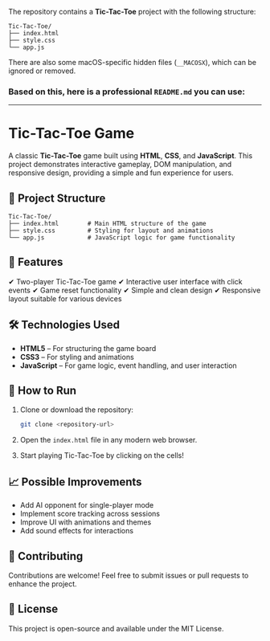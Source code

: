 The repository contains a **Tic-Tac-Toe** project with the following structure:

```
Tic-Tac-Toe/
├── index.html
├── style.css
└── app.js
```

There are also some macOS-specific hidden files (`__MACOSX`), which can be ignored or removed.

### Based on this, here is a professional `README.md` you can use:

---

# Tic-Tac-Toe Game

A classic **Tic-Tac-Toe** game built using **HTML**, **CSS**, and **JavaScript**. This project demonstrates interactive gameplay, DOM manipulation, and responsive design, providing a simple and fun experience for users.

## 📂 Project Structure

```
Tic-Tac-Toe/
├── index.html        # Main HTML structure of the game
├── style.css         # Styling for layout and animations
└── app.js            # JavaScript logic for game functionality
```

## 🚀 Features

✔ Two-player Tic-Tac-Toe game
✔ Interactive user interface with click events
✔ Game reset functionality
✔ Simple and clean design
✔ Responsive layout suitable for various devices

## 🛠 Technologies Used

* **HTML5** – For structuring the game board
* **CSS3** – For styling and animations
* **JavaScript** – For game logic, event handling, and user interaction

## 📖 How to Run

1. Clone or download the repository:

   ```bash
   git clone <repository-url>
   ```

2. Open the `index.html` file in any modern web browser.

3. Start playing Tic-Tac-Toe by clicking on the cells!

## 📈 Possible Improvements

* Add AI opponent for single-player mode
* Implement score tracking across sessions
* Improve UI with animations and themes
* Add sound effects for interactions

## 🤝 Contributing

Contributions are welcome! Feel free to submit issues or pull requests to enhance the project.

## 📄 License

This project is open-source and available under the MIT License.
